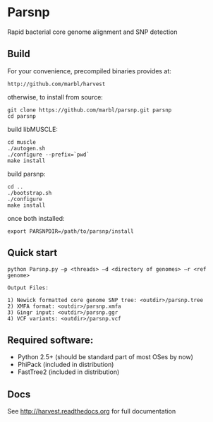# Parsnp 

Rapid bacterial core genome alignment and SNP detection

## Build

For your convenience, precompiled binaries provides at:

    http://github.com/marbl/harvest

otherwise, to install from source:

    git clone https://github.com/marbl/parsnp.git parsnp
    cd parsnp
    
build libMUSCLE:

    cd muscle
    ./autogen.sh
    ./configure --prefix=`pwd`
    make install

build parsnp:

    cd ..
    ./bootstrap.sh
    ./configure
    make install

once both installed:

    export PARSNPDIR=/path/to/parsnp/install

## Quick start

    python Parsnp.py –p <threads> –d <directory of genomes> –r <ref genome>

    Output Files:

    1) Newick formatted core genome SNP tree: <outdir>/parsnp.tree
    2) XMFA format: <outdir>/parsnp.xmfa
    3) Gingr input: <outdir>/parsnp.ggr
    4) VCF variants: <outdir>/parsnp.vcf

## Required software:
* Python 2.5+ (should be standard part of most OSes by now)
* PhiPack (included in distribution)
* FastTree2 (included in distribution)

## Docs

See http://harvest.readthedocs.org for full documentation
